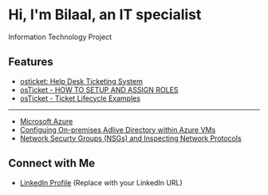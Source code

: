 # Hi, I'm Bilaal, an IT specialist

Information Technology Project

## Features
* [osticket: Help Desk Ticketing System](https://github.com/bilaalsulthan/os-ticket)
* [osTicket - HOW TO SETUP AND ASSIGN ROLES](https://github.com/bilaalsulthan/HOW-TO-SETUP-OSTICKET) 
* [osTicket - Ticket Lifecycle Examples](https://github.com/bilaalsulthan/Ticket-Lifecycle-)

---

* [Microsoft Azure](http://website.com)
* [Configuing On-premises Adlive Directory within Azure VMs](http://website.com)
* [Network Securty Groups (NSGs) and Inspecting Network Protocols](http://website.com)

## Connect with Me
- [LinkedIn Profile](https://example.com/linkedin) (Replace with your LinkedIn URL)

